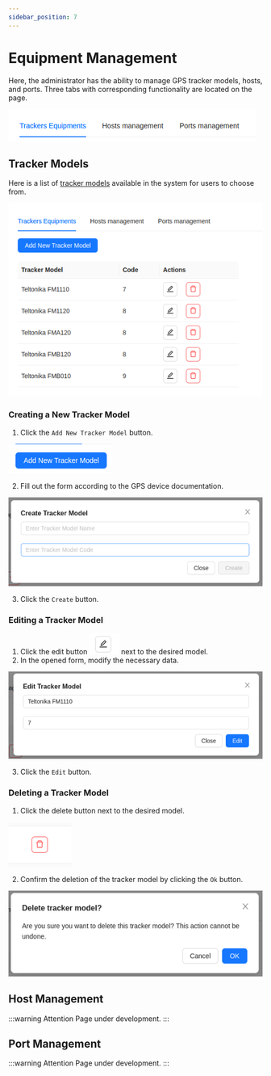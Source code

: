 ```yaml
---
sidebar_position: 7
---
```


# Equipment Management

Here, the administrator has the ability to manage GPS tracker models, hosts, and ports. Three tabs with corresponding functionality are located on the page.

![](./imgs/equips-tabs-en.png)

## Tracker Models

Here is a list of [tracker models](/trackers/intro) available in the system for users to choose from.

![](./imgs/equips-en.png)

### Creating a New Tracker Model
1. Click the `Add New Tracker Model` button.

![](./imgs/add-equip-btn-en.png)

2. Fill out the form according to the GPS device documentation.

![](./imgs/add-equip-en.png)

3. Click the `Create` button.

### Editing a Tracker Model
1. Click the edit button ![](./imgs/edit-btn.png) next to the desired model. 
2. In the opened form, modify the necessary data.

![](./imgs/edit-equip-en.png)

3. Click the `Edit` button.

### Deleting a Tracker Model
1. Click the delete button next to the desired model. 

![](./imgs/delete-trash.png) 

2. Confirm the deletion of the tracker model by clicking the `Ok` button.

![](./imgs/delete-equip-en.png)

## Host Management

:::warning Attention
    Page under development.
:::

## Port Management

:::warning Attention
    Page under development.
:::
